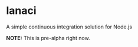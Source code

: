 lanaci
======

A simple continuous integration solution for Node.js

**NOTE:** This is pre-alpha right now.
